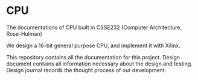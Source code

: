 # CPU
The documentations of CPU built in CSSE232 (Computer Architecture, Rose-Hulman)

We design a 16-bit general purpose CPU, and implement it with Xilinx.

This repository contains all the documentation for this project.
Design document contains all information necessary about the design and testing.
Design journal records the thought process of our development.
